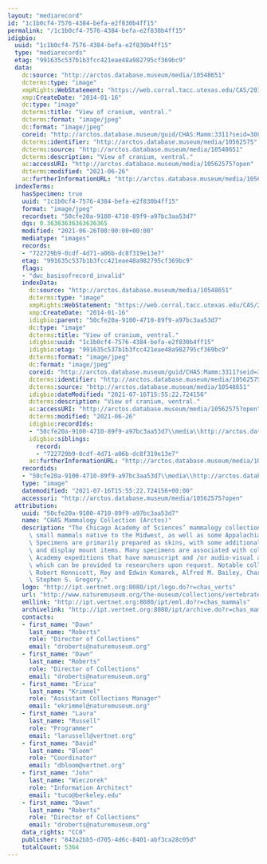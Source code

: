 ```yaml
---
layout: "mediarecord"
id: "1c1b0cf4-7576-4384-befa-e2f830b4ff15"
permalink: "/1c1b0cf4-7576-4384-befa-e2f830b4ff15"
idigbio:
  uuid: "1c1b0cf4-7576-4384-befa-e2f830b4ff15"
  type: "mediarecords"
  etag: "991635c537b1b3fcc421eae48a982795cf369bc9"
  data:
    dc:source: "http://arctos.database.museum/media/10548651"
    dcterms:type: "image"
    xmpRights:WebStatement: "https://web.corral.tacc.utexas.edu/CAS/20161217-02/jpg/chas_mamm_3311.6.jpg"
    xmp:CreateDate: "2014-01-16"
    dc:type: "image"
    dcterms:title: "View of cranium, ventral."
    dcterms:format: "image/jpeg"
    dc:format: "image/jpeg"
    coreid: "http://arctos.database.museum/guid/CHAS:Mamm:3311?seid=3088319"
    dcterms:identifier: "http://arctos.database.museum/media/10562575"
    dcterms:source: "http://arctos.database.museum/media/10548651"
    dcterms:description: "View of cranium, ventral."
    ac:accessURI: "http://arctos.database.museum/media/10562575?open"
    dcterms:modified: "2021-06-26"
    ac:furtherInformationURL: "http://arctos.database.museum/media/10562575"
  indexTerms:
    hasSpecimen: true
    uuid: "1c1b0cf4-7576-4384-befa-e2f830b4ff15"
    format: "image/jpeg"
    recordset: "50cfe20a-9100-4710-89f9-a97bc3aa53d7"
    dqs: 0.36363636363636365
    modified: "2021-06-26T00:00:00+00:00"
    mediatype: "images"
    records:
    - "722729b9-0cdf-4d71-a06b-dc8f319e13e7"
    etag: "991635c537b1b3fcc421eae48a982795cf369bc9"
    flags:
    - "dwc_basisofrecord_invalid"
    indexData:
      dc:source: "http://arctos.database.museum/media/10548651"
      dcterms:type: "image"
      xmpRights:WebStatement: "https://web.corral.tacc.utexas.edu/CAS/20161217-02/jpg/chas_mamm_3311.6.jpg"
      xmp:CreateDate: "2014-01-16"
      idigbio:parent: "50cfe20a-9100-4710-89f9-a97bc3aa53d7"
      dc:type: "image"
      dcterms:title: "View of cranium, ventral."
      idigbio:uuid: "1c1b0cf4-7576-4384-befa-e2f830b4ff15"
      idigbio:etag: "991635c537b1b3fcc421eae48a982795cf369bc9"
      dcterms:format: "image/jpeg"
      dc:format: "image/jpeg"
      coreid: "http://arctos.database.museum/guid/CHAS:Mamm:3311?seid=3088319"
      dcterms:identifier: "http://arctos.database.museum/media/10562575"
      dcterms:source: "http://arctos.database.museum/media/10548651"
      idigbio:dateModified: "2021-07-16T15:55:22.724156"
      dcterms:description: "View of cranium, ventral."
      ac:accessURI: "http://arctos.database.museum/media/10562575?open"
      dcterms:modified: "2021-06-26"
      idigbio:recordIds:
      - "50cfe20a-9100-4710-89f9-a97bc3aa53d7\\media\\http://arctos.database.museum/media/10562575"
      idigbio:siblings:
        record:
        - "722729b9-0cdf-4d71-a06b-dc8f319e13e7"
      ac:furtherInformationURL: "http://arctos.database.museum/media/10562575"
    recordids:
    - "50cfe20a-9100-4710-89f9-a97bc3aa53d7\\media\\http://arctos.database.museum/media/10562575"
    type: "image"
    datemodified: "2021-07-16T15:55:22.724156+00:00"
    accessuri: "http://arctos.database.museum/media/10562575?open"
  attribution:
    uuid: "50cfe20a-9100-4710-89f9-a97bc3aa53d7"
    name: "CHAS Mammalogy Collection (Arctos)"
    description: "The Chicago Academy of Sciences’ mammalogy collection contains mostly\
      \ small mammals native to the Midwest, as well as some Appalachian species.\
      \ Specimens are primarily prepared as skins, with some additional osteological\
      \ and display mount items. Many specimens are associated with collectors or\
      \ Academy expeditions that have manuscript and /or audio-visual archival material,\
      \ which can be provided to researchers upon request. Notable collectors include\
      \ Robert Kennicott, Roy and Edwin Komarek, Alfred M. Bailey, Charles D. Brower,\
      \ Stephen S. Gregory."
    logo: "http://ipt.vertnet.org:8080/ipt/logo.do?r=chas_verts"
    url: "http://www.naturemuseum.org/the-museum/collections/vertebrates"
    emllink: "http://ipt.vertnet.org:8080/ipt/eml.do?r=chas_mammals"
    archivelink: "http://ipt.vertnet.org:8080/ipt/archive.do?r=chas_mammals"
    contacts:
    - first_name: "Dawn"
      last_name: "Roberts"
      role: "Director of Collections"
      email: "droberts@naturemuseum.org"
    - first_name: "Dawn"
      last_name: "Roberts"
      role: "Director of Collections"
      email: "droberts@naturemuseum.org"
    - first_name: "Erica"
      last_name: "Krimmel"
      role: "Assistant Collections Manager"
      email: "ekrimmel@naturemuseum.org"
    - first_name: "Laura"
      last_name: "Russell"
      role: "Programmer"
      email: "larussell@vertnet.org"
    - first_name: "David"
      last_name: "Bloom"
      role: "Coordinator"
      email: "dbloom@vertnet.org"
    - first_name: "John"
      last_name: "Wieczorek"
      role: "Information Architect"
      email: "tuco@berkeley.edu"
    - first_name: "Dawn"
      last_name: "Roberts"
      role: "Director of Collections"
      email: "droberts@naturemuseum.org"
    data_rights: "CC0"
    publisher: "842a2bb5-d705-4d6c-8401-abf3ca28c05d"
    totalCount: 5364
---
```

